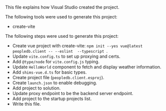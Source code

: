 This file explains how Visual Studio created the project.

The following tools were used to generate this project:
- create-vite

The following steps were used to generate this project:
- Create vue project with create-vite: `npm init --yes vue@latest peopledb.client -- --eslint  --typescript `.
- Update `vite.config.ts` to set up proxying and certs.
- Add `@type/node` for `vite.config.js` typing.
- Update `HelloWorld` component to fetch and display weather information.
- Add `shims-vue.d.ts` for basic types.
- Create project file (`peopledb.client.esproj`).
- Create `launch.json` to enable debugging.
- Add project to solution.
- Update proxy endpoint to be the backend server endpoint.
- Add project to the startup projects list.
- Write this file.
